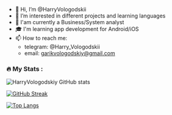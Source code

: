 - 👋 Hi, I’m @HarryVologodskii
- 👀 I’m interested in different projects and learning languages
- 🌱 I'am currently a Business/System analyst
- 🎓 I'm learning app development for Android/iOS
- 📫 How to reach me: 
    - telegram: @Harry_Vologodskii
    - email: garikvologodskiy@gmail.com


### :fire: My Stats :

![HarryVologodskiy GitHub stats](https://github-readme-stats.vercel.app/api?username=GarikVologodskiy&show_icons=true&theme=dark)

[![GitHub Streak](http://github-readme-streak-stats.herokuapp.com?user=GarikVologodskiy&theme=dark&background=000000)](https://git.io/streak-stats)

[![Top Langs](https://github-readme-stats.vercel.app/api/top-langs/?username=GarikVologodskiy&layout=compact&theme=vision-friendly-dark)](https://github.com/anuraghazra/github-readme-stats)

<!---
GarikVologodskiy/GarikVologodskiy is a ✨ special ✨ repository because its `README.md` (this file) appears on your GitHub profile.
You can click the Preview link to take a look at your changes.
--->
